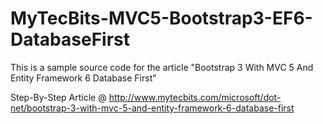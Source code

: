 # MyTecBits-MVC5-Bootstrap3-EF6-DatabaseFirst
This is a sample source code for the article "Bootstrap 3 With MVC 5 And Entity Framework 6 Database First"

Step-By-Step Article @ http://www.mytecbits.com/microsoft/dot-net/bootstrap-3-with-mvc-5-and-entity-framework-6-database-first
